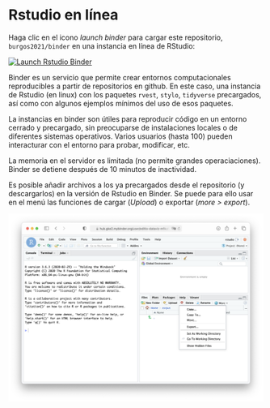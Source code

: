 # Rstudio en línea

Haga clic en el icono _launch binder_ para cargar este repositorio, `burgos2021/binder` en una instancia en línea de RStudio: 

[![Launch Rstudio Binder](http://mybinder.org/badge_logo.svg)](https://mybinder.org/v2/gh/burgos2021/binder/HEAD?urlpath=rstudio)

Binder es un servicio que permite crear entornos computacionales reproducibles a partir de repositorios en github. En este caso, una instancia de Rstudio (en linux) con los paquetes `rvest`, `stylo`, `tidyverse` precargados, así como con algunos ejemplos mínimos del uso de esos paquetes.

La instancias en binder son útiles para reproducir código en un entorno cerrado y precargado, sin preocuparse de instalaciones locales o de diferentes sistemas operativos. Varios usuarios (hasta 100) pueden interacturar con el entorno para probar, modificar, etc.

La memoria en el servidor es limitada (no permite grandes operaciaciones). Binder se detiene después de 10 minutos de inactividad.

Es posible añadir archivos a los ya precargados desde el repositorio (y descargarlos) en la versión de Rstudio en Binder. Se puede para ello usar en el menú las funciones de cargar (_Upload_) o exportar (_more > export_).

![RstudioInBinder](images/RstudioInBinder.png)